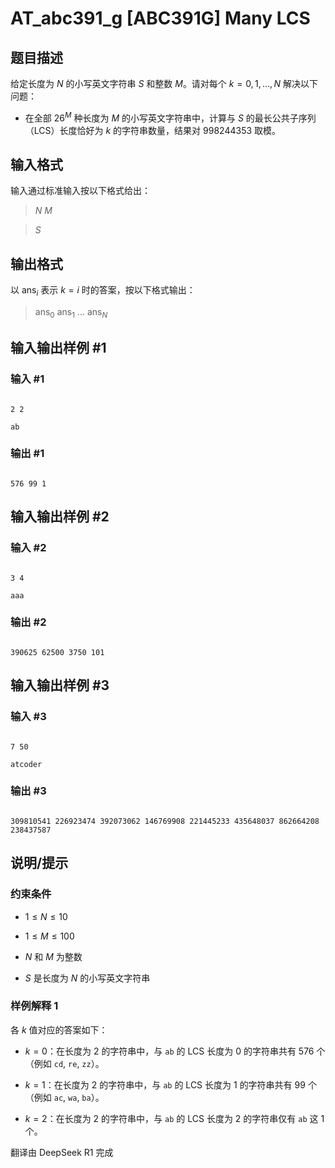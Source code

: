 # AT_abc391_g [ABC391G] Many LCS

## 题目描述

[problemUrl]: https://atcoder.jp/contests/abc391/tasks/abc391_g

给定长度为 $N$ 的小写英文字符串 $S$ 和整数 $M$。请对每个 $k=0,1,\ldots,N$ 解决以下问题：

- 在全部 $26^M$ 种长度为 $M$ 的小写英文字符串中，计算与 $S$ 的最长公共子序列（LCS）长度恰好为 $k$ 的字符串数量，结果对 $998244353$ 取模。

## 输入格式

输入通过标准输入按以下格式给出：

> $N$ $M$  
> $S$

## 输出格式

以 $\mathrm{ans}_i$ 表示 $k=i$ 时的答案，按以下格式输出：

> $\mathrm{ans}_0$ $\mathrm{ans}_1$ $\ldots$ $\mathrm{ans}_N$

## 输入输出样例 #1

### 输入 #1

```
2 2
ab
```

### 输出 #1

```
576 99 1
```

## 输入输出样例 #2

### 输入 #2

```
3 4
aaa
```

### 输出 #2

```
390625 62500 3750 101
```

## 输入输出样例 #3

### 输入 #3

```
7 50
atcoder
```

### 输出 #3

```
309810541 226923474 392073062 146769908 221445233 435648037 862664208 238437587
```

## 说明/提示

### 约束条件

- $1 \leq N \leq 10$
- $1 \leq M \leq 100$
- $N$ 和 $M$ 为整数
- $S$ 是长度为 $N$ 的小写英文字符串

### 样例解释 1

各 $k$ 值对应的答案如下：  
- $k=0$：在长度为 $2$ 的字符串中，与 `ab` 的 LCS 长度为 $0$ 的字符串共有 $576$ 个（例如 `cd`, `re`, `zz`）。  
- $k=1$：在长度为 $2$ 的字符串中，与 `ab` 的 LCS 长度为 $1$ 的字符串共有 $99$ 个（例如 `ac`, `wa`, `ba`）。  
- $k=2$：在长度为 $2$ 的字符串中，与 `ab` 的 LCS 长度为 $2$ 的字符串仅有 `ab` 这 $1$ 个。

翻译由 DeepSeek R1 完成